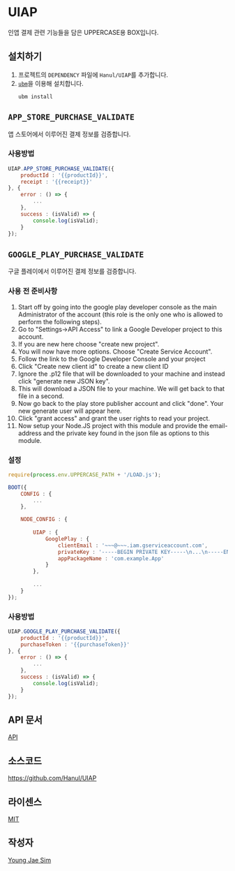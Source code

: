 # UIAP
인앱 결제 관련 기능들을 담은 UPPERCASE용 BOX입니다.

## 설치하기
1. 프로젝트의 `DEPENDENCY` 파일에 `Hanul/UIAP`를 추가합니다.
2. [`ubm`](https://www.npmjs.com/package/ubm)을 이용해 설치합니다.
	```
	ubm install
	```

## `APP_STORE_PURCHASE_VALIDATE`
앱 스토어에서 이루어진 결제 정보를 검증합니다.

### 사용방법
```javascript
UIAP.APP_STORE_PURCHASE_VALIDATE({
	productId : '{{productId}}',
	receipt : '{{receipt}}'
}, {
	error : () => {
		...
	},
	success : (isValid) => {
		console.log(isValid);
	}
});
```

## `GOOGLE_PLAY_PURCHASE_VALIDATE`
구글 플레이에서 이루어진 결제 정보를 검증합니다. 

### 사용 전 준비사항
1. Start off by going into the google play developer console as the main Administrator of the account (this role is the only one who is allowed to perform the following steps).
2. Go to "Settings->API Access" to link a Google Developer project to this account.
3. If you are new here choose "create new project".
4. You will now have more options. Choose "Create Service Account".
5. Follow the link to the Google Developer Console and your project
6. Click "Create new client id" to create a new client ID
7. Ignore the .p12 file that will be downloaded to your machine and instead click "generate new JSON key".
8. This will download a JSON file to your machine. We will get back to that file in a second.
9. Now go back to the play store publisher account and click "done". Your new generate user will appear here.
10. Click "grant access" and grant the user rights to read your project.
11. Now setup your Node.JS project with this module and provide the email-address and the private key found in the json file as options to this module.

### 설정
```javascript
require(process.env.UPPERCASE_PATH + '/LOAD.js');

BOOT({
	CONFIG : {
		...
	},

	NODE_CONFIG : {
	
		UIAP : {
			GooglePlay : {
				clientEmail : '~~~@~~~.iam.gserviceaccount.com',
				privateKey : '-----BEGIN PRIVATE KEY-----\n...\n-----END PRIVATE KEY-----\n',
				appPackageName : 'com.example.App'
			}
		},
		
		...
	}
});
```

### 사용방법
```javascript
UIAP.GOOGLE_PLAY_PURCHASE_VALIDATE({
	productId : '{{productId}}',
	purchaseToken : '{{purchaseToken}}'
}, {
	error : () => {
		...
	},
	success : (isValid) => {
		console.log(isValid);
	}
});
```

## API 문서
[API](API/README.md)

## 소스코드
https://github.com/Hanul/UIAP

## 라이센스
[MIT](LICENSE)

## 작성자
[Young Jae Sim](https://github.com/Hanul)